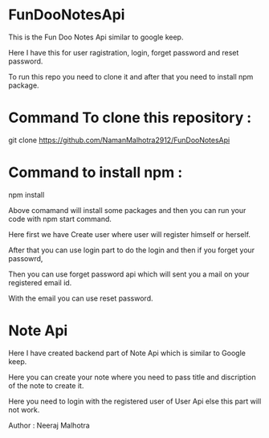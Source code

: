 # FunDooNotesApi

This is the Fun Doo Notes Api similar to google keep.

Here I have this for user ragistration, login, forget password and reset password.

To run this repo you need to clone it and after that you need to install npm package.

# Command To clone this repository : 

git clone https://github.com/NamanMalhotra2912/FunDooNotesApi

# Command to install npm :

 npm install

Above comamand will install some packages and then you can run your code with npm start command.

Here first we have Create user where user will register himself or herself.

After that you can use login part to do the login and then if you forget your passowrd,

Then you can use forget password api which will sent you a mail on your registered email id.

With the email you can use reset password.

# Note Api

Here I have created backend part of Note Api which is similar to Google keep.

Here you can create your note where you need to pass title and discription of the note to create it.

Here you need to login with the registered user of User Api else this part will not work.

Author : 
Neeraj Malhotra
